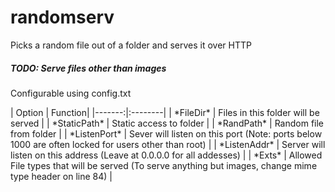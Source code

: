 <h1>randomserv</h1>
<p>Picks a random file out of a folder and serves it over HTTP</p>
<h5>TODO: Serve files other than images</h5>  
<p>Configurable using config.txt</p>
| Option | Function|
|-------:|:--------|
| *FileDir* | Files in this folder will be served | 
| *StaticPath* | Static access to folder |
| *RandPath* | Random file from folder |
| *ListenPort* | Sever will listen on this port (Note: ports below 1000 are often locked for users other than root) |
| *ListenAddr* | Server will listen on this address (Leave at 0.0.0.0 for all addesses) |
| *Exts* | Allowed File types that will be served (To serve anything but images, change mime type header on line 84) |
